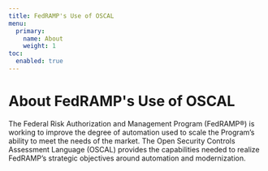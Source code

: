 ```yaml
---
title: FedRAMP's Use of OSCAL
menu:
  primary:
    name: About
    weight: 1
toc:
  enabled: true
---
```

# About FedRAMP's Use of OSCAL

The Federal Risk Authorization and Management Program (FedRAMP®) is working to improve the degree of automation used to scale the Program’s ability to meet the needs of the market. The Open Security Controls Assessment Language (OSCAL) provides the capabilities needed to realize FedRAMP’s strategic objectives around automation and modernization.  
